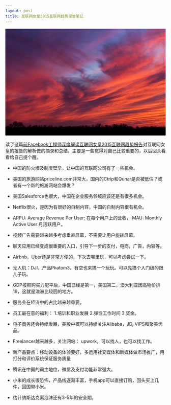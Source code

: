```yaml
---
layout: post
title: 互联网女皇2015互联网趋势报告笔记
---
```

![](/images/Bing_628.JPG)

读了这篇[前Facebook工程师深度解读互联网女皇2015互联网趋势报告](http://wwww.huxiu.com/article/118440/1.html)对互联网女皇的报告的解析做的摘录和总结，主要是一些觉得对自己比较重要的，以后回头看看给自己提个醒。

* 中国的防火墙及制度壁垒，让中国的互联网公司有了一些机会。

* 美国的旅游网站priceline.com非常大，国内的Ctrip和Qunar是否被低估？或者有一个新的旅游网站会爆发？

* 美国Salesforce也很大，中国在企业服务领域应该还是有很多机会。

* Netflix很火，是因为有很好的自制内容，中国的自制内容很有机会。

* ARPU: Average Revenue Per User: 在每个用户上的营收， MAU: Monthly Active User 月活跃用户。

* 视频广告需要越来越多考虑垂直屏幕，不需要让用户旋转屏幕。

* 聊天应用已经变成很重要的入口，引导下一步的支付，电商，广告，内容等。

* Airbnb，Uber还是非常方便的，下次去哪里玩，可以考虑尝试一下。

* 无人机：DJI，产品Phatom3。有空也来搞一个玩玩。可以先搞个入门级的跟儿子玩。

* GDP按照购买力配平后，中国已经是第一，美国第二，澳大利亚因高物价排19，这就是澳洲比较囧的地方。

* 服务业在经济中的占比越来越重要。

* 员工最在意的福利： 1.培训和职业发展 2.弹性工作时间 3.奖金。

* 电子商务还会持续发展，美股中概可以持续关注Alibaba，JD, VIPS和聚美优品。

* Freelancer越来越多，关注网站： upwork，可以找人，也可以找工作。

* 新产品要点：移动设备的体验要好，多运用社交媒体和新媒体做市场推广，用打分和评价系统保证服务质量

* 腾讯在中国的霸主地位，微信及支付功能非常强大。

* 小米的成长很恐怖，产品线逐渐丰富，手机app可以直接订购，回头买上几件，回国带小米。

* 估计纳斯达克离泡沫还有3-5年的安全期。

